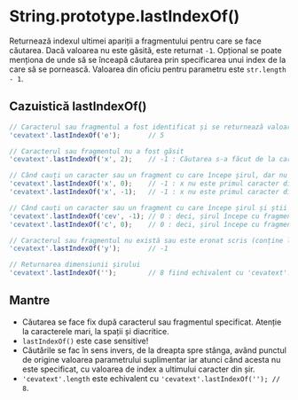 # String.prototype.lastIndexOf()

Returnează indexul ultimei apariții a fragmentului pentru care se face căutarea. Dacă valoarea nu este găsită, este returnat `-1`.
Opțional se poate menționa de unde să se înceapă căutarea prin specificarea unui index de la care să se pornească. Valoarea din oficiu pentru parametru este `str.length - 1`.

## Cazuistică lastIndexOf()

```javascript
// Caracterul sau fragmentul a fost identificat și se returnează valoarea de index al ultimei apariții în string
'cevatext'.lastIndexOf('e');       // 5

// Caracterul sau fragmentul nu a fost găsit
'cevatext'.lastIndexOf('x', 2);    // -1 : Căutarea s-a făcut de la caracterul v spre stânga

// Când cauți un caracter sau un fragment cu care începe șirul, dar nu este acela
'cevatext'.lastIndexOf('x', 0);    // -1 : x nu este primul caracter din string
'cevatext'.lastIndexOf('x', -1);   // -1 : x nu este primul caracter din string

// Când cauți un caracter sau un fragment cu care începe șirul și știi care este caracterul sau fragmentul
'cevatext'.lastIndexOf('cev', -1); // 0 : deci, șirul începe cu fragmentul căutat
'cevatext'.lastIndexOf('c', 0);    // 0 : deci, șirul începe cu fragmentul căutat

// Caracterul sau fragmentul nu există sau este eronat scris (conține litere mari, mai multe spații, etc).
'cevatext'.lastIndexOf('y');       // -1

// Returnarea dimensiunii șirului
'cevatext'.lastIndexOf('');        // 8 fiind echivalent cu 'cevatext'.length
```

## Mantre

-   Căutarea se face fix după caracterul sau fragmentul specificat. Atenție la caracterele mari, la spații și diacritice.
-   `lastIndexOf()` este case sensitive!
-   Căutările se fac în sens invers, de la dreapta spre stânga, având punctul de origine valoarea parametrului suplimentar iar atunci când acesta nu este specificat, cu valoarea de index a ultimului caracter din șir.
-   `'cevatext'.length` este echivalent cu `'cevatext'.lastIndexOf(''); // 8`.
